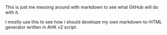 This is just me messing around with markdown to see what GitHub will do with it.

I mostly use this to see how i should develope my own markdown-to-HTML generator written in AHK v2 script.

